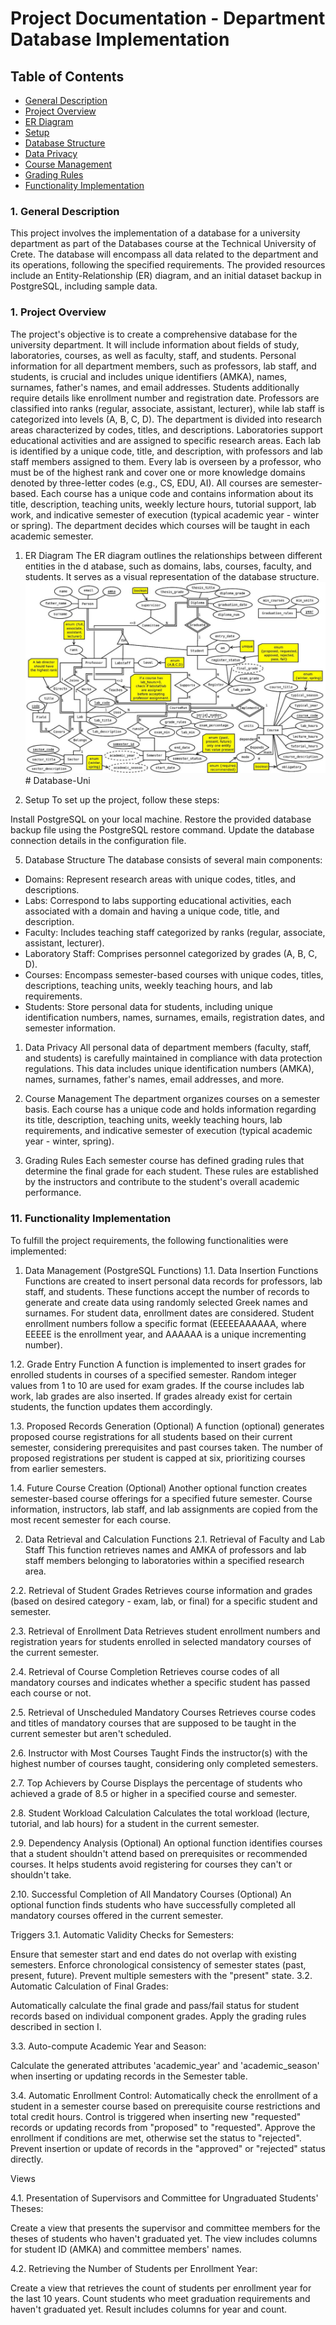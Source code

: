 # Project Documentation - Department Database Implementation

## Table of Contents
- [General Description](#description)
- [Project Overview](#overview)
- [ER Diagram](#erdiagram)
- [Setup](#setup)
- [Database Structure](#dbstructure)
- [Data Privacy](#dataprivac`y)
- [Course Management](#cooursemanagement)
- [Grading Rules](#grading)
- [Functionality Implementation](#functionality)
  
### 1. General Description <a name="general-description"></a>
This project involves the implementation of a database for a university 
department as part of the Databases course at the Technical University of Crete. 
The database will encompass all data related to the department and its 
operations, following the specified requirements. The provided resources include 
an Entity-Relationship (ER) diagram, and an initial dataset backup in 
PostgreSQL, including sample data.

### 1. Project Overview <a name="project-overview"></a>
The project's objective is to create a comprehensive database for the university 
department. It will include information about fields of study, laboratories, 
courses, as well as faculty, staff, and students. Personal information for all 
department members, such as professors, lab staff, and students, is crucial and 
includes unique identifiers (AMKA), names, surnames, father's names, and email 
addresses. Students additionally require details like enrollment number and 
registration date.
Professors are classified into ranks (regular, associate, assistant, lecturer), 
while lab staff is categorized into levels (A, B, C, D). The department is 
divided into research areas characterized by codes, titles, and descriptions. 
Laboratories support educational activities and are assigned to specific 
research areas. Each lab is identified by a unique code, title, and description, 
with professors and lab staff members assigned to them. Every lab is overseen by 
a professor, who must be of the highest rank and cover one or more knowledge 
domains denoted by three-letter codes (e.g., CS, EDU, AI).
All courses are semester-based. Each course has a unique code and contains 
information about its title, description, teaching units, weekly lecture hours, 
tutorial support, lab work, and indicative semester of execution (typical 
academic year - winter or spring). The department decides which courses will be 
taught in each academic semester.

1. ER Diagram <a name="er-diagram"></a>
The ER diagram outlines the relationships between different entities in the d
atabase, such as domains, labs, courses, faculty, and students. It serves as a 
visual representation of the database structure.
![explanation image](https://github.com/etheodoraki/Database-Uni/blob/main/images/uniDB_ER.png)# Database-Uni

1. Setup <a name="setup"></a>
To set up the project, follow these steps:

Install PostgreSQL on your local machine.
Restore the provided database backup file using the PostgreSQL restore command.
Update the database connection details in the configuration file.

5. Database Structure <a name="database-structure"></a>
The database consists of several main components:

- Domains: Represent research areas with unique codes, titles, and descriptions.
- Labs: Correspond to labs supporting educational activities, each associated 
with a domain and having a unique code, title, and description.
- Faculty: Includes teaching staff categorized by ranks (regular, associate, 
assistant, lecturer).
- Laboratory Staff: Comprises personnel categorized by grades (A, B, C, D).
- Courses: Encompass semester-based courses with unique codes, titles, 
descriptions, teaching units, weekly teaching hours, and lab requirements.
- Students: Store personal data for students, including unique identification 
numbers, names, surnames, emails, registration dates, and semester information.

1. Data Privacy <a name="data-privacy"></a>
All personal data of department members (faculty, staff, and students) is 
carefully maintained in compliance with data protection regulations. This data 
includes unique identification numbers (AMKA), names, surnames, father's names, 
email addresses, and more.

1. Course Management <a name="course-management"></a>
The department organizes courses on a semester basis. Each course has a unique 
code and holds information regarding its title, description, teaching units, 
weekly teaching hours, lab requirements, and indicative semester of execution 
(typical academic year - winter, spring).

1. Grading Rules <a name="grading-rules"></a>
Each semester course has defined grading rules that determine the final grade 
for each student. These rules are established by the instructors and contribute 
to the student's overall academic performance.

### 11. Functionality Implementation
To fulfill the project requirements, the following functionalities were implemented:

1. Data Management (PostgreSQL Functions)
1.1. Data Insertion Functions
Functions are created to insert personal data records for professors, lab staff, 
and students. These functions accept the number of records to generate and 
create data using randomly selected Greek names and surnames. For student data, 
enrollment dates are considered. Student enrollment numbers follow a specific 
format (EEEEEAAAAAA, where EEEEE is the enrollment year, and AAAAAA is a unique 
incrementing number).

1.2. Grade Entry Function
A function is implemented to insert grades for enrolled students in courses of a 
specified semester. Random integer values from 1 to 10 are used for exam grades. 
If the course includes lab work, lab grades are also inserted. If grades already 
exist for certain students, the function updates them accordingly.

1.3. Proposed Records Generation (Optional)
A function (optional) generates proposed course registrations for all students 
based on their current semester, considering prerequisites and past courses 
taken. The number of proposed registrations per student is capped at six, 
prioritizing courses from earlier semesters.

1.4. Future Course Creation (Optional)
Another optional function creates semester-based course offerings for a 
specified future semester. Course information, instructors, lab staff, and lab 
assignments are copied from the most recent semester for each course.

2. Data Retrieval and Calculation Functions
2.1. Retrieval of Faculty and Lab Staff
This function retrieves names and AMKA of professors and lab staff members 
belonging to laboratories within a specified research area.

2.2. Retrieval of Student Grades
Retrieves course information and grades (based on desired category - exam, lab, 
or final) for a specific student and semester.

2.3. Retrieval of Enrollment Data
Retrieves student enrollment numbers and registration years for students 
enrolled in selected mandatory courses of the current semester.

2.4. Retrieval of Course Completion
Retrieves course codes of all mandatory courses and indicates whether a specific 
student has passed each course or not.

2.5. Retrieval of Unscheduled Mandatory Courses
Retrieves course codes and titles of mandatory courses that are supposed to be 
taught in the current semester but aren't scheduled.

2.6. Instructor with Most Courses Taught
Finds the instructor(s) with the highest number of courses taught, considering 
only completed semesters.

2.7. Top Achievers by Course
Displays the percentage of students who achieved a grade of 8.5 or higher in a 
specified course and semester.

2.8. Student Workload Calculation
Calculates the total workload (lecture, tutorial, and lab hours) for a student 
in the current semester.

2.9. Dependency Analysis (Optional)
An optional function identifies courses that a student shouldn't attend based on 
prerequisites or recommended courses. It helps students avoid registering for 
courses they can't or shouldn't take.

2.10. Successful Completion of All Mandatory Courses (Optional)
An optional function finds students who have successfully completed all 
mandatory courses offered in the current semester.

Triggers
3.1. Automatic Validity Checks for Semesters:

Ensure that semester start and end dates do not overlap with existing semesters.
Enforce chronological consistency of semester states (past, present, future).
Prevent multiple semesters with the "present" state.
3.2. Automatic Calculation of Final Grades:

Automatically calculate the final grade and pass/fail status for student records 
based on individual component grades.
Apply the grading rules described in section I.

3.3. Auto-compute Academic Year and Season:

Calculate the generated attributes 'academic_year' and 'academic_season' when 
inserting or updating records in the Semester table.

3.4. Automatic Enrollment Control:
Automatically check the enrollment of a student in a semester course based on 
prerequisite course restrictions and total credit hours.
Control is triggered when inserting new "requested" records or updating records 
from "proposed" to "requested".
Approve the enrollment if conditions are met, otherwise set the status to 
"rejected".
Prevent insertion or update of records in the "approved" or "rejected" status 
directly.

Views

4.1. Presentation of Supervisors and Committee for Ungraduated Students' Theses:

Create a view that presents the supervisor and committee members for the theses 
of students who haven't graduated yet.
The view includes columns for student ID (ΑΜΚΑ) and committee members' names.

4.2. Retrieving the Number of Students per Enrollment Year:

Create a view that retrieves the count of students per enrollment year for the 
last 10 years.
Count students who meet graduation requirements and haven't graduated yet.
Result includes columns for year and count.
